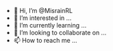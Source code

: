 - 👋 Hi, I’m @MisrainRL
- 👀 I’m interested in ...
- 🌱 I’m currently learning ...
- 💞️ I’m looking to collaborate on ...
- 📫 How to reach me ...

<!---
MisrainRL/MisrainRL is a ✨ special ✨ repository because its `README.md` (this file) appears on your GitHub profile.
You can click the Preview link to take a look at your changes.
--->
